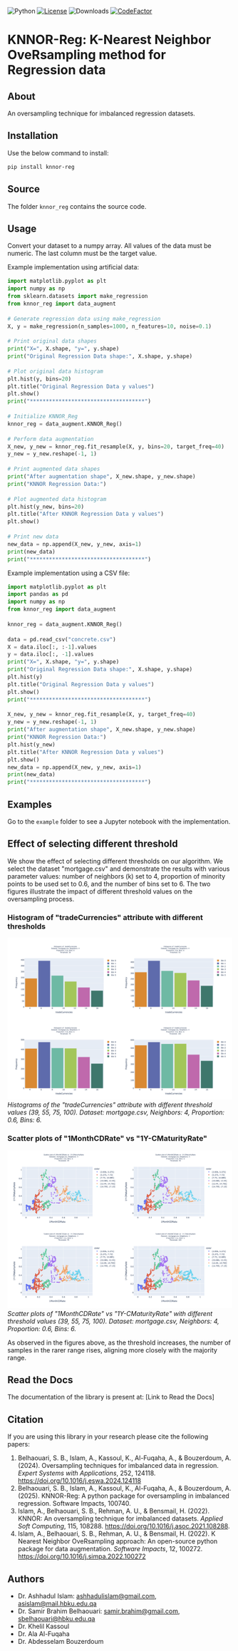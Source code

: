 
![Python](https://img.shields.io/badge/python-3.6-blue.svg)
[![License](https://img.shields.io/badge/License-MIT-yellow.svg)](https://opensource.org/licenses/MIT)
![Downloads](https://img.shields.io/pypi/dm/sentimentanalyser.svg)
[![CodeFactor](https://www.codefactor.io/repository/github/ashhadulislam/sentiment-analyser-lib/badge/master)](https://www.codefactor.io/repository/github/ashhadulislam/sentiment-analyser-lib/overview/master)

# KNNOR-Reg: K-Nearest Neighbor OveRsampling method for Regression data

## About
An oversampling technique for imbalanced regression datasets.

## Installation

Use the below command to install:

```bash
pip install knnor-reg
```

## Source

The folder `knnor_reg` contains the source code.

## Usage

Convert your dataset to a numpy array. All values of the data must be numeric. The last column must be the target value.

Example implementation using artificial data:

```python
import matplotlib.pyplot as plt
import numpy as np
from sklearn.datasets import make_regression
from knnor_reg import data_augment

# Generate regression data using make_regression
X, y = make_regression(n_samples=1000, n_features=10, noise=0.1)

# Print original data shapes
print("X=", X.shape, "y=", y.shape)
print("Original Regression Data shape:", X.shape, y.shape)

# Plot original data histogram
plt.hist(y, bins=20)
plt.title("Original Regression Data y values")
plt.show()
print("************************************")

# Initialize KNNOR_Reg
knnor_reg = data_augment.KNNOR_Reg()

# Perform data augmentation
X_new, y_new = knnor_reg.fit_resample(X, y, bins=20, target_freq=40)
y_new = y_new.reshape(-1, 1)

# Print augmented data shapes
print("After augmentation shape", X_new.shape, y_new.shape)
print("KNNOR Regression Data:")

# Plot augmented data histogram
plt.hist(y_new, bins=20)
plt.title("After KNNOR Regression Data y values")
plt.show()

# Print new data
new_data = np.append(X_new, y_new, axis=1)
print(new_data)
print("************************************")
```

Example implementation using a CSV file:

```python
import matplotlib.pyplot as plt
import pandas as pd
import numpy as np
from knnor_reg import data_augment

knnor_reg = data_augment.KNNOR_Reg()

data = pd.read_csv("concrete.csv")
X = data.iloc[:, :-1].values
y = data.iloc[:, -1].values
print("X=", X.shape, "y=", y.shape)
print("Original Regression Data shape:", X.shape, y.shape)
plt.hist(y)
plt.title("Original Regression Data y values")
plt.show()
print("************************************")

X_new, y_new = knnor_reg.fit_resample(X, y, target_freq=40)
y_new = y_new.reshape(-1, 1)
print("After augmentation shape", X_new.shape, y_new.shape)
print("KNNOR Regression Data:")
plt.hist(y_new)
plt.title("After KNNOR Regression Data y values")
plt.show()
new_data = np.append(X_new, y_new, axis=1)
print(new_data)
print("************************************")
```

## Examples

Go to the `example` folder to see a Jupyter notebook with the implementation.

## Effect of selecting different threshold

We show the effect of selecting different thresholds on our algorithm. We select the dataset "mortgage.csv" and demonstrate the results with various parameter values: number of neighbors (k) set to 4, proportion of minority points to be used set to 0.6, and the number of bins set to 6. The two figures illustrate the impact of different threshold values on the oversampling process.

### Histogram of "tradeCurrencies" attribute with different thresholds

![Histograms](https://raw.githubusercontent.com/ashhadulislam/knnor_reg_docs/main/docs/source/hist.drawio.png)
_Histograms of the "tradeCurrencies" attribute with different threshold values (39, 55, 75, 100). Dataset: mortgage.csv, Neighbors: 4, Proportion: 0.6, Bins: 6._

### Scatter plots of "1MonthCDRate" vs "1Y-CMaturityRate"

![Scatter plots](https://raw.githubusercontent.com/ashhadulislam/knnor_reg_docs/main/docs/source/scatter.drawio.png)
_Scatter plots of "1MonthCDRate" vs "1Y-CMaturityRate" with different threshold values (39, 55, 75, 100). Dataset: mortgage.csv, Neighbors: 4, Proportion: 0.6, Bins: 6._

As observed in the figures above, as the threshold increases, the number of samples in the rarer range rises, aligning more closely with the majority range.

## Read the Docs

The documentation of the library is present at: [Link to Read the Docs]

## Citation

If you are using this library in your research please cite the following papers:

1. Belhaouari, S. B., Islam, A., Kassoul, K., Al-Fuqaha, A., & Bouzerdoum, A. (2024). Oversampling techniques for imbalanced data in regression. *Expert Systems with Applications*, 252, 124118. https://doi.org/10.1016/j.eswa.2024.124118
2. Belhaouari, S. B., Islam, A., Kassoul, K., Al-Fuqaha, A., & Bouzerdoum, A. (2025). KNNOR-Reg: A python package for oversampling in imbalanced regression. Software Impacts, 100740.
3. Islam, A., Belhaouari, S. B., Rehman, A. U., & Bensmail, H. (2022). KNNOR: An oversampling technique for imbalanced datasets. *Applied Soft Computing*, 115, 108288. https://doi.org/10.1016/j.asoc.2021.108288.
4. Islam, A., Belhaouari, S. B., Rehman, A. U., & Bensmail, H. (2022). K Nearest Neighbor OveRsampling approach: An open-source python package for data augmentation. *Software Impacts*, 12, 100272. https://doi.org/10.1016/j.simpa.2022.100272

## Authors

- Dr. Ashhadul Islam: [ashhadulislam@gmail.com](mailto:ashhadulislam@gmail.com), [asislam@mail.hbku.edu.qa](mailto:asislam@mail.hbku.edu.qa)
- Dr. Samir Brahim Belhaouari: [samir.brahim@gmail.com](mailto:samir.brahim@gmail.com), [sbelhaouari@hbku.edu.qa](mailto:sbelhaouari@hbku.edu.qa)
- Dr. Khelil Kassoul
- Dr. Ala Al-Fuqaha
- Dr. Abdesselam Bouzerdoum


